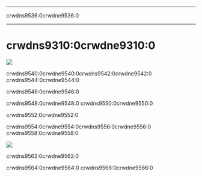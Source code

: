 - - -
crwdns9536:0crwdne9536:0
- - -

# crwdns9310:0crwdne9310:0

![](crwdns9538:0crwdne9538:0)

crwdns9540:0crwdne9540:0crwdns9542:0crwdne9542:0 crwdns9544:0crwdne9544:0

crwdns9546:0crwdne9546:0

crwdns9548:0crwdne9548:0 crwdns9550:0crwdne9550:0

crwdns9552:0crwdne9552:0

crwdns9554:0crwdne9554:0crwdns9556:0crwdne9556:0 crwdns9558:0crwdne9558:0

![](crwdns9560:0crwdne9560:0)

crwdns9562:0crwdne9562:0

crwdns9564:0crwdne9564:0 crwdns9566:0crwdne9566:0
